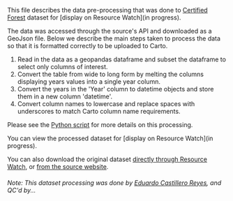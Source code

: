 This file describes the data pre-processing that was done to [Certified Forest](https://unstats-undesa.opendata.arcgis.com/datasets/13a621d222c243dc906d7ee53d13eff3) dataset for [display on Resource Watch](in progress).

The data was accessed through the source's API and downloaded as a GeoJson file. Below we describe the main steps taken to process the data so that it is formatted correctly to be uploaded to Carto.

1. Read in the data as a geopandas dataframe and subset the dataframe to select only columns of interest. 
2. Convert the table from wide to long form by melting the columns displaying years values into a single year column.
3. Convert the years in the 'Year' column to datetime objects and store them in a new column 'datetime'.
4. Convert column names to lowercase and replace spaces with underscores to match Carto column name requirements.

Please see the [Python script](https://github.com/resource-watch/data-pre-processing/blob/master/for_021_rw1_certified_forest/for_021_rw1_certified_forest_processing.py) for more details on this processing.

You can view the processed dataset for [display on Resource Watch](in progress).

You can also download the original dataset [directly through Resource Watch](https://wri-public-data.s3.amazonaws.com/resourcewatch/for_021_rw1_certified_forest.zip), or [from the source website](https://unstats-undesa.opendata.arcgis.com/datasets/13a621d222c243dc906d7ee53d13eff3).

###### Note: This dataset processing was done by [Eduardo Castillero Reyes](https://wrimexico.org/profile/eduardo-castillero-reyes), and QC'd by...

